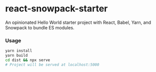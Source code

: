 # react-snowpack-starter

An opinionated Hello World starter project with React, Babel, Yarn, and Snowpack to bundle ES modules.

### Usage

```sh
yarn install
yarn build
cd dist && npx serve 
# Project will be served at localhost:5000
```